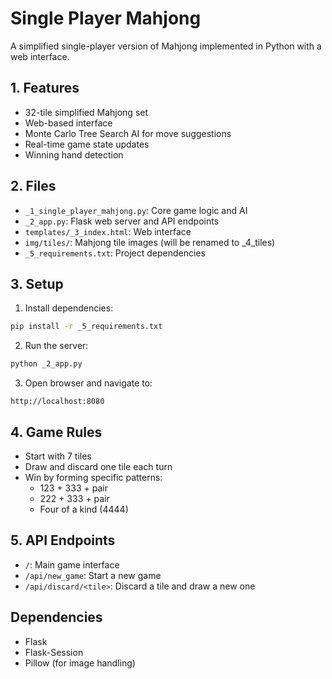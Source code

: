# Single Player Mahjong

A simplified single-player version of Mahjong implemented in Python with a web interface.

## 1. Features
- 32-tile simplified Mahjong set
- Web-based interface
- Monte Carlo Tree Search AI for move suggestions
- Real-time game state updates
- Winning hand detection

## 2. Files
- `_1_single_player_mahjong.py`: Core game logic and AI
- `_2_app.py`: Flask web server and API endpoints
- `templates/_3_index.html`: Web interface
- `img/tiles/`: Mahjong tile images (will be renamed to _4_tiles)
- `_5_requirements.txt`: Project dependencies

## 3. Setup
1. Install dependencies:
```bash
pip install -r _5_requirements.txt
```

2. Run the server:
```bash
python _2_app.py
```

3. Open browser and navigate to:
```
http://localhost:8080
```

## 4. Game Rules
- Start with 7 tiles
- Draw and discard one tile each turn
- Win by forming specific patterns:
  - 123 + 333 + pair
  - 222 + 333 + pair
  - Four of a kind (4444)

## 5. API Endpoints
- `/`: Main game interface
- `/api/new_game`: Start a new game
- `/api/discard/<tile>`: Discard a tile and draw a new one

## Dependencies
- Flask
- Flask-Session
- Pillow (for image handling) 
